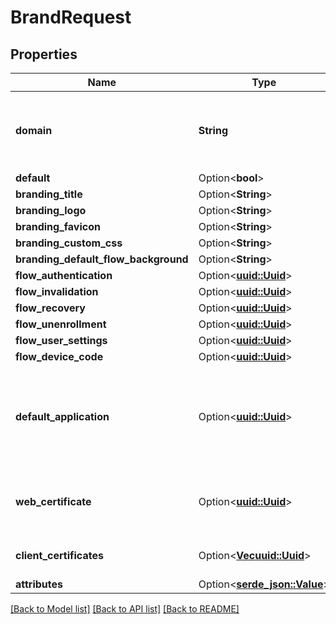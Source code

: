 # BrandRequest

## Properties

Name | Type | Description | Notes
------------ | ------------- | ------------- | -------------
**domain** | **String** | Domain that activates this brand. Can be a superset, i.e. `a.b` for `aa.b` and `ba.b` | 
**default** | Option<**bool**> |  | [optional]
**branding_title** | Option<**String**> |  | [optional]
**branding_logo** | Option<**String**> |  | [optional]
**branding_favicon** | Option<**String**> |  | [optional]
**branding_custom_css** | Option<**String**> |  | [optional]
**branding_default_flow_background** | Option<**String**> |  | [optional]
**flow_authentication** | Option<[**uuid::Uuid**](uuid::Uuid.md)> |  | [optional]
**flow_invalidation** | Option<[**uuid::Uuid**](uuid::Uuid.md)> |  | [optional]
**flow_recovery** | Option<[**uuid::Uuid**](uuid::Uuid.md)> |  | [optional]
**flow_unenrollment** | Option<[**uuid::Uuid**](uuid::Uuid.md)> |  | [optional]
**flow_user_settings** | Option<[**uuid::Uuid**](uuid::Uuid.md)> |  | [optional]
**flow_device_code** | Option<[**uuid::Uuid**](uuid::Uuid.md)> |  | [optional]
**default_application** | Option<[**uuid::Uuid**](uuid::Uuid.md)> | When set, external users will be redirected to this application after authenticating. | [optional]
**web_certificate** | Option<[**uuid::Uuid**](uuid::Uuid.md)> | Web Certificate used by the authentik Core webserver. | [optional]
**client_certificates** | Option<[**Vec<uuid::Uuid>**](uuid::Uuid.md)> | Certificates used for client authentication. | [optional]
**attributes** | Option<[**serde_json::Value**](.md)> |  | [optional]

[[Back to Model list]](../README.md#documentation-for-models) [[Back to API list]](../README.md#documentation-for-api-endpoints) [[Back to README]](../README.md)



